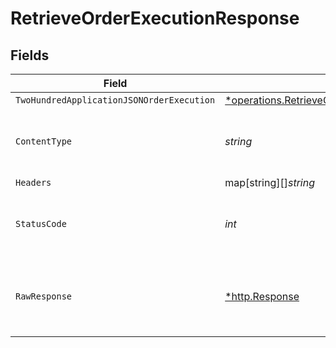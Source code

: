 # RetrieveOrderExecutionResponse


## Fields

| Field                                                                                                                      | Type                                                                                                                       | Required                                                                                                                   | Description                                                                                                                |
| -------------------------------------------------------------------------------------------------------------------------- | -------------------------------------------------------------------------------------------------------------------------- | -------------------------------------------------------------------------------------------------------------------------- | -------------------------------------------------------------------------------------------------------------------------- |
| `TwoHundredApplicationJSONOrderExecution`                                                                                  | [*operations.RetrieveOrderExecutionOrderExecution](../../../pkg/models/operations/retrieveorderexecutionorderexecution.md) | :heavy_minus_sign:                                                                                                         | OK                                                                                                                         |
| `ContentType`                                                                                                              | *string*                                                                                                                   | :heavy_check_mark:                                                                                                         | HTTP response content type for this operation                                                                              |
| `Headers`                                                                                                                  | map[string][]*string*                                                                                                      | :heavy_minus_sign:                                                                                                         | N/A                                                                                                                        |
| `StatusCode`                                                                                                               | *int*                                                                                                                      | :heavy_check_mark:                                                                                                         | HTTP response status code for this operation                                                                               |
| `RawResponse`                                                                                                              | [*http.Response](https://pkg.go.dev/net/http#Response)                                                                     | :heavy_minus_sign:                                                                                                         | Raw HTTP response; suitable for custom response parsing                                                                    |
